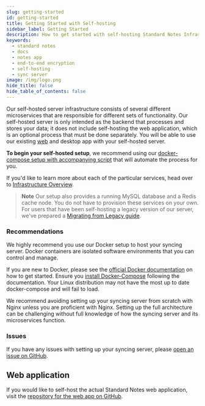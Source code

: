 ```yaml
---
slug: getting-started
id: getting-started
title: Getting Started with Self-hosting
sidebar_label: Getting Started
description: How to get started with self-hosting Standard Notes Infrastructure.
keywords:
  - standard notes
  - docs
  - notes app
  - end-to-end encryption
  - self-hosting
  - sync server
image: /img/logo.png
hide_title: false
hide_table_of_contents: false
---
```


Our self-hosted server infrastructure consists of several different microservices that are responsible for different sets of functionality. Our self-hosted server is only intended as the backend that processes and stores your data; it does not include self-hosting the web application, which is an optional process that must be done separately. You will be able to use our existing [web](https://app.standardnotes.com) and desktop app with your self-hosted server.

**To begin your self-hosted setup**, we recommend using our [docker-compose setup with accompanying script](./docker.md) that will automate the process for you.

If you'd like to learn more about each of the particular services, head over to [Infrastructure Overview](./infrastructure-overview.md).

> **Note** Our setup also provides a running MySQL database and a Redis cache node. You do not have to provision these services on your own. For users that have been self-hosting a legacy version of our server, we've prepared a [Migrating from Legacy guide](./legacy-migration.md).

### Recommendations

We highly recommend you use our Docker setup to host your syncing server. Docker containers are isolated software environments that you can control and manage.

If you are new to Docker, please see the [official Docker documentation](https://docs.docker.com/get-started) on how to get started. Ensure you [install Docker-Compose](https://docs.docker.com/compose/install/) following the documentation. Your Linux distribution may not have the most up to date docker-compose and will fail to load.

We recommend avoiding setting up your syncing server from scratch with Nginx unless you are proficient with Nginx. Setting up the full architecture can be challenging without full knowledge of how the syncing server and its microservices function.

### Issues

If you have any issues with setting up your syncing server, please [open an issue on GitHub](https://github.com/standardnotes/standalone/issues).

## Web application

If you would like to self-host the actual Standard Notes web application, visit the [repository for the web app on GitHub](https://github.com/standardnotes/web).
